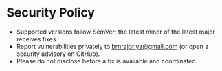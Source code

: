 # Security Policy

- Supported versions follow SemVer; the latest minor of the latest major receives fixes.
- Report vulnerabilities privately to brnrajoriya@gmail.com (or open a security advisory on GitHub).
- Please do not disclose before a fix is available and coordinated.
